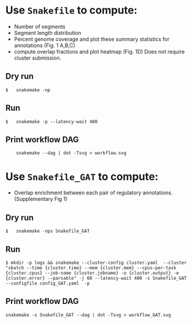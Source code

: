 # Use `Snakefile` to compute:
- Number of segments
- Segment length distribution
- Percent genome coverage
and plot these summary statistics for annotations (Fig. 1 A,B,C)
- compute overlap fractions and plot heatmap (Fig. 1D)
Does not require cluster submission.

## Dry run
```
$	snakemake -np
```
## Run
```
$	snakemake -p --latency-wait 400
```
	
## Print workflow DAG
```
	snakemake --dag | dot -Tsvg > workflow.svg
```

# Use `Snakefile_GAT` to compute:
- Overlap enrichment between each pair of regulatory annotations. (Supplementary Fig 1)

## Dry run
```
$	snakemake -nps Snakefile_GAT
```
## Run
```
$ mkdir -p logs && snakemake --cluster-config cluster.yaml  --cluster "sbatch --time {cluster.time} --mem {cluster.mem} --cpus-per-task {cluster.cpus} --job-name {cluster.jobname} -o {cluster.output} -e {cluster.error} --parsable" -j 60 --latency-wait 400 -s Snakefile_GAT --configfile config_GAT.yaml  -p
```
	
## Print workflow DAG
```
snakemake -s Snakefile_GAT --dag | dot -Tsvg > workflow_GAT.svg
```
